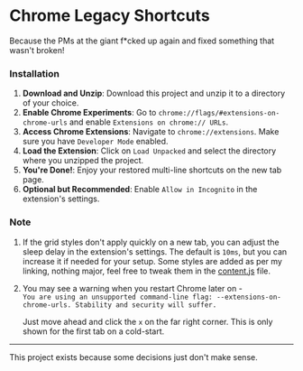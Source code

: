# Chrome Legacy Shortcuts

Because the PMs at the giant f*cked up again and fixed something that wasn't broken!

### Installation

1. **Download and Unzip**: Download this project and unzip it to a directory of your choice.
2. **Enable Chrome Experiments**: Go to `chrome://flags/#extensions-on-chrome-urls` and enable `Extensions on chrome:// URLs`.
3. **Access Chrome Extensions**: Navigate to `chrome://extensions`. Make sure you have `Developer Mode` enabled.
4. **Load the Extension**: Click on `Load Unpacked` and select the directory where you unzipped the project.
5. **You're Done!**: Enjoy your restored multi-line shortcuts on the new tab page.
6. **Optional but Recommended**: Enable `Allow in Incognito` in the extension's settings.

### Note

1. If the grid styles don't apply quickly on a new tab, you can adjust the sleep delay in the extension's settings. The default is `10ms`, but you can increase it if needed for
   your setup. Some styles are added as per my linking, nothing major, feel free to tweak them in the [content.js](./content.js) file.


2. You may see a warning when you restart Chrome later on -\
   `You are using an unsupported command-line flag: --extensions-on-chrome-urls. Stability and security will suffer.`

   Just move ahead and click the `x` on the far right corner. This is only shown for the first tab on a cold-start.

---

This project exists because some decisions just don't make sense.